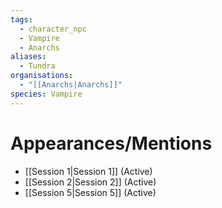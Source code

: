 ```yaml
---
tags:
  - character_npc
  - Vampire
  - Anarchs
aliases:
  - Tundra
organisations:
  - "[[Anarchs|Anarchs]]"
species: Vampire
---
```


# Appearances/Mentions

- [[Session 1|Session 1]] (Active)
- [[Session 2|Session 2]] (Active)
- [[Session 5|Session 5]] (Active)
